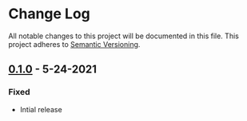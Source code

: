 # Change Log
All notable changes to this project will be documented in this file.
This project adheres to [Semantic Versioning](http://semver.org/).

## [0.1.0] - 5-24-2021
### Fixed 
- Intial release

[Unreleased]: https://github.com/EMRL/judge/compare/v0.1.0...HEAD
[0.1.0]: https://github.com/EMRL/judge/commits/v0.1.0


